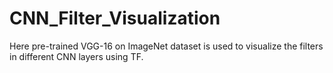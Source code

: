 # CNN_Filter_Visualization
Here pre-trained VGG-16 on ImageNet dataset is used to visualize the filters in different CNN layers using TF.
